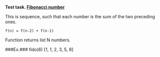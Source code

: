 **Test task. [Fibonacci number](https://en.wikipedia.org/wiki/Fibonacci_number)**

This is sequence, such that each number is the sum of the two preceding ones.

`f(n) = f(n-2) + f(n-1)`

Function returns list N numbers.


###Ex.###
    fido(6) 
    [1, 1, 2, 3, 5, 8]
